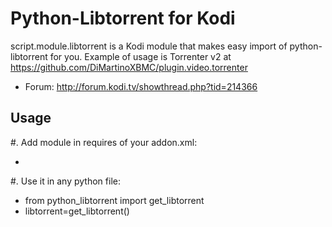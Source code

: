 Python-Libtorrent for Kodi
==================
script.module.libtorrent is a Kodi module that makes easy import of python-libtorrent for you. Example of usage is Torrenter v2 at https://github.com/DiMartinoXBMC/plugin.video.torrenter

- Forum: http://forum.kodi.tv/showthread.php?tid=214366

Usage
---------------

#. Add module in requires of your addon.xml:

 * <import addon="script.module.libtorrent"/>

#. Use it in any python file:

 * from python_libtorrent import get_libtorrent
 * libtorrent=get_libtorrent()